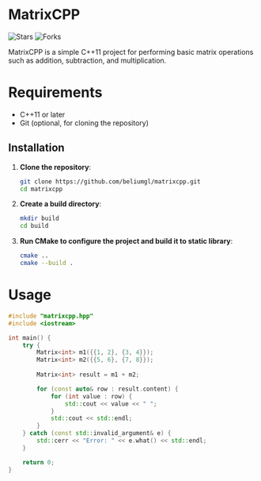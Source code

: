 # MatrixCPP

![Stars](https://img.shields.io/github/stars/beliumgl/sudokusolver?style=social)
![Forks](https://img.shields.io/github/forks/beliumgl/sudokusolver?style=social)

MatrixCPP is a simple C++11 project for performing basic matrix operations such as addition, subtraction, and multiplication.

# Requirements

- C++11 or later
- Git (optional, for cloning the repository)

## Installation

1. **Clone the repository**:
   ```bash
   git clone https://github.com/beliumgl/matrixcpp.git
   cd matrixcpp
2. **Create a build directory**:
   ```bash
   mkdir build
   cd build
3. **Run CMake to configure the project and build it to static library**:
   ```bash
   cmake ..
   cmake --build .

# Usage
```cpp
#include "matrixcpp.hpp"
#include <iostream>

int main() {
    try {
        Matrix<int> m1({{1, 2}, {3, 4}});
        Matrix<int> m2({{5, 6}, {7, 8}});
        
        Matrix<int> result = m1 + m2;

        for (const auto& row : result.content) {
            for (int value : row) {
                std::cout << value << " ";
            }
            std::cout << std::endl;
        }
    } catch (const std::invalid_argument& e) {
        std::cerr << "Error: " << e.what() << std::endl;
    }

    return 0;
}
```

